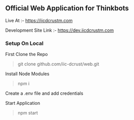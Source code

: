 ## Official Web Application for Thinkbots

Live At :- https://iicdcrustm.com

Development Site Link :- https://dev.iicdcrustm.com

### Setup On Local

First Clone the Repo

> git clone github.com/iic-dcrust/web.git

Install Node Modules

> npm i

Create a .env file and add credentials

Start Application

> npm start

